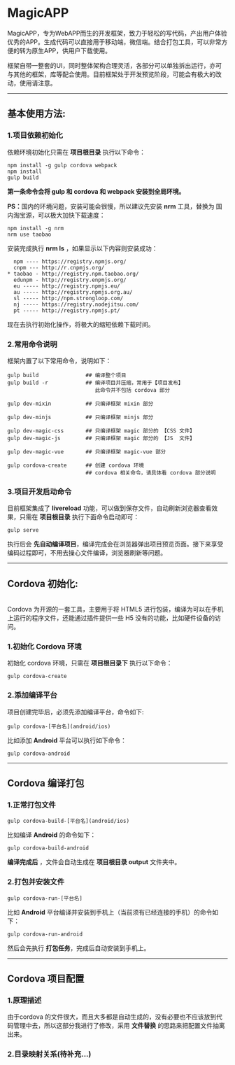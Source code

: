 # MagicAPP

<p>MagicAPP，专为WebAPP而生的开发框架，致力于轻松的写代码，产出用户体验优秀的APP。生成代码可以直接用于移动端，微信端。结合打包工具，可以非常方便的转为原生APP，供用户下载使用。</p>

<p>框架自带一整套的UI，同时整体架构合理灵活，各部分可以单独拆出运行，亦可与其他的框架，库等配合使用。目前框架处于开发预览阶段，可能会有极大的改动，使用请注意。</p>

***

## 基本使用方法:
### 1.项目依赖初始化

<p>依赖环境初始化只需在 <b>项目根目录</b> 执行以下命令：</p>

```CLI
npm install -g gulp cordova webpack
npm install
gulp build
```

<p><b>第一条命令会将 gulp 和 cordova 和 webpack 安装到全局环境。</b></p>

<p><b>PS：</b>国内的环境问题，安装可能会很慢，所以建议先安装 <b>nrm</b> 工具，替换为 国内淘宝源，可以极大加快下载速度：</p>

```CLI
npm install -g nrm
nrm use taobao
```

<p>安装完成执行 <b>nrm ls</b> ，如果显示以下内容则安装成功：</p>

```CLI
  npm ---- https://registry.npmjs.org/
  cnpm --- http://r.cnpmjs.org/
* taobao - http://registry.npm.taobao.org/
  edunpm - http://registry.enpmjs.org/
  eu ----- http://registry.npmjs.eu/
  au ----- http://registry.npmjs.org.au/
  sl ----- http://npm.strongloop.com/
  nj ----- https://registry.nodejitsu.com/
  pt ----- http://registry.npmjs.pt/
```

<p>现在去执行初始化操作，将极大的缩短依赖下载时间。</p>

### 2.常用命令说明
<p>框架内置了以下常用命令，说明如下：</p>

```CLI
gulp build               ## 编译整个项目
gulp build -r            ## 编译项目并压缩，常用于【项目发布】
                            此命令并不包括 cordova 部分

gulp dev-mixin           ## 只编译框架 mixin 部分

gulp dev-minjs           ## 只编译框架 minjs 部分

gulp dev-magic-css       ## 只编译框架 magic 部分的 【CSS 文件】
gulp dev-magic-js        ## 只编译框架 magic 部分的 【JS  文件】

gulp dev-magic-vue       ## 只编译框架 magic-vue 部分

gulp cordova-create      ## 创建 cordova 环境
                         ## cordova 相关命令，请具体看 cordova 部分说明
```

### 3.项目开发启动命令

<p>目前框架集成了 <b>livereload</b> 功能，可以做到保存文件，自动刷新浏览器查看效果，只需在 <b>项目根目录</b> 执行下面命令启动即可：</p>

```CLI
gulp serve
```

<p>执行后会 <b>先自动编译项目</b>，编译完成会在浏览器弹出项目预览页面。接下来享受编码过程即可，不用去操心文件编译，浏览器刷新等问题。</p>

***

## Cordova 初始化:

<p><br>Cordova 为开源的一套工具，主要用于将 HTML5 进行包装，编译为可以在手机上运行的程序文件，还能通过插件提供一些 H5 没有的功能，比如硬件设备的访问。</p>

### 1.初始化 Cordova 环境
<p>初始化 cordova 环境，只需在 <b>项目根目录下</b> 执行以下命令：</p>

```CLI
gulp cordova-create
```

### 2.添加编译平台
<p>项目创建完毕后，必须先添加编译平台，命令如下:</p>

```CLI
gulp cordova-[平台名](android/ios)
```

<p>比如添加 <b>Android</b> 平台可以执行如下命令：</p>

```CLI
gulp cordova-android
```

***

## Cordova 编译打包
### 1.正常打包文件
```CLI
gulp cordova-build-[平台名](android/ios)
```
<p>比如编译 <b>Android</b> 的命令如下：</p>

```
gulp cordova-build-android
```

<p><b>编译完成后</b> ，文件会自动生成在 <b>项目根目录 output</b> 文件夹中。</p>

### 2.打包并安装文件

```CLI
gulp cordova-run-[平台名]
```

<p>比如 <b>Android</b> 平台编译并安装到手机上（当前须有已经连接的手机）的命令如下：</p>

```
gulp cordova-run-android
```

<p>然后会先执行 <b>打包任务</b>，完成后自动安装到手机上。 </p>

***

## Cordova 项目配置
### 1.原理描述
<p>由于cordova 的文件很大，而且大多都是自动生成的，没有必要也不应该放到代码管理中去，所以这部分我进行了修改，采用 <b>文件替换</b> 的思路来把配置文件抽离出来。</p>

### 2.目录映射关系(待补充...)

